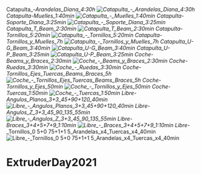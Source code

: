 Catapulta_-_Arandelas_Diana_4:30h
![Catapulta_-_Arandelas_Diana_4:30h](https://user-images.githubusercontent.com/79287087/133203359-988693db-873d-441e-a1f7-013958e1320d.png)
Catapulta_-_Muelles_1:40min
![Catapulta_-_Muelles_1:40min](https://user-images.githubusercontent.com/79287087/133203362-4b1f9d6c-600d-4c02-b86b-7855fb5b673b.png)
Catapulta_-_Soporte_Diana_3:25min
![Catapulta_-_Soporte_Diana_3:25min](https://user-images.githubusercontent.com/79287087/133203363-c85778ef-d88d-4854-b2c5-b46e1249ed55.png)
Catapulta_T_Beam_2:30min
![Catapulta_T_Beam_2:30min](https://user-images.githubusercontent.com/79287087/133203364-c9fa5d66-0dee-4654-985f-301a7fa7d128.png)
Catapulta_-_Tornillos_5:20min
![Catapulta_-_Tornillos_5:20min](https://user-images.githubusercontent.com/79287087/133203367-95873d10-decc-467e-804a-d2bd9b6dfe4a.png)
Catapulta_-_Tornillos_y_Muelles_7h
![Catapulta_-_Tornillos_y_Muelles_7h](https://user-images.githubusercontent.com/79287087/133203370-da77fe0c-38bd-43c7-864a-d8864ddbdafe.png)
Catapulta_U-G_Beam_3:40min
![Catapulta_U-G_Beam_3:40min](https://user-images.githubusercontent.com/79287087/133203375-82740498-d3f6-4ed4-9188-245534d9b7ec.png)
Catapulta_U-P_Beam_3:25min
![Catapulta_U-P_Beam_3:25min](https://user-images.githubusercontent.com/79287087/133203376-3fbd1860-b037-4508-a020-c5f74df61e54.png)
Coche_-_Beams_y_Braces_2:30min
![Coche_-_Beams_y_Braces_2:30min](https://user-images.githubusercontent.com/79287087/133203377-0eed6292-043d-41e0-8344-f7ef9918abea.png)
Coche_-_Ruedas_3:30min
![Coche_-_Ruedas_3:30min](https://user-images.githubusercontent.com/79287087/133203380-33ec2304-c331-4b92-ae41-f150aa29a55c.png)
Coche_-_Tornillos_Ejes_Tuercas_Beams_Braces_5h
![Coche_-_Tornillos_Ejes_Tuercas_Beams_Braces_5h](https://user-images.githubusercontent.com/79287087/133203381-090bbc40-e0d9-4d1f-9b9c-0c26bfc1b04c.png)
Coche_-_Tornillos_y_Ejes_50min
![Coche_-_Tornillos_y_Ejes_50min](https://user-images.githubusercontent.com/79287087/133203382-58e6b409-2e1e-44c5-884f-98ccf6f10721.png)
Coche_-_Tuercas_1:50min
![Coche_-_Tuercas_1:50min](https://user-images.githubusercontent.com/79287087/133203384-1a77f8b5-30d3-40eb-8578-4c4fa41eb224.png)
Libre_-_Angulos_Planos_3+3_45+90+120_40min
![Libre_-_Angulos_Planos_3+3_45+90+120_40min](https://user-images.githubusercontent.com/79287087/133203386-2eb0f9f8-808a-4a56-9de6-29f392bbd59d.png)
Libre_-_Angulos_Z_3+3_45_90_135_55min
![Libre_-_Angulos_Z_3+3_45_90_135_55min](https://user-images.githubusercontent.com/79287087/133203390-7d67e74e-d438-42ae-8493-c20aad7e2320.png)
Libre_-_Braces_3+4+5+7+9_1:10min
![Libre_-_Braces_3+4+5+7+9_1:10min](https://user-images.githubusercontent.com/79287087/133203391-55bb559c-5893-4c32-8a49-54c201f11298.png)
Libre_-_Tornillos_0 5+0 75+1+1 5_Arandelas_x4_Tuercas_x4_40min
![Libre_-_Tornillos_0 5+0 75+1+1 5_Arandelas_x4_Tuercas_x4_40min](https://user-images.githubusercontent.com/79287087/133203392-45fbe7bb-94c0-4612-ac04-d6cdaa000dd9.png)
# ExtruderDay2021
